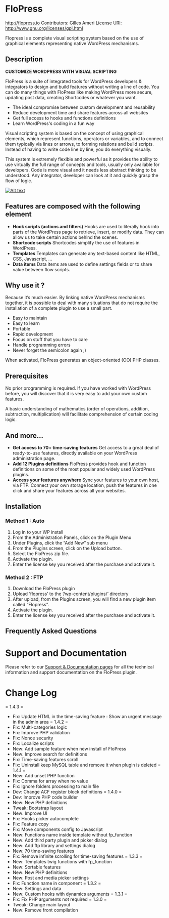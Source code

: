 # FloPress
http://flopress.io
Contributors: Gilles Ameri
License URI: http://www.gnu.org/licenses/gpl.html

Flopress is a complete visual scripting system based on the use of graphical elements representing native WordPress mechanisms.

## Description 

<strong>CUSTOMIZE WORDPRESS WITH VISUAL SCRIPTING</strong><br />

FloPress is a suite of integrated tools for WordPress developers & integrators to design and build features without writing a line of code. You can do many things with FloPress like making WordPress more secure, updating post data, creating Shortcodes or whatever you want.

* The ideal compromise between custom development and reusability​
* Reduce development time and share features across all websites
* Get full access to hooks and functions definitions
* Learn WordPress's coding in a fun way​

Visual scripting system is based on the concept of using graphical elements, which represent functions, operators or variables, and to connect them typically via lines or arrows, to forming relations and build scripts. Instead of having to write code line by line, you do everything visually.

This system is extremely flexible and powerful as it provides the ability to use virtually the full range of concepts and tools, usually only available for developers. Code is more visual and it needs less abstract thinking to be understood. Any integrator, developer can look at it and quickly grasp the flow of logic.

[![Alt text](https://img.youtube.com/vi/Ilw1SP5gjAw/0.jpg)](https://www.youtube.com/watch?v=Ilw1SP5gjAw)

## Features are composed with the following element

* **Hook scripts (actions and filters)** Hooks are used to literally hook into parts of the WordPress page to retrieve, insert, or modify data. They can allow us to take certain actions behind the scenes.
* **Shortcode scripts** Shortcodes simplify the use of features in WordPress.
* **Templates** Templates can generate any text-based content like HTML, CSS, Javascript, …
* **Data items** Data items are used to define settings fields or to share value between flow scripts. 

## Why use it ?

Because it’s much easier. By linking native WordPress mechanisms together, it is possible to deal with many situations that do not require the installation of a complete plugin to use a small part. 

* Easy to maintain
* Easy to learn
* Portable
* Rapid development
* Focus on stuff that you have to care
* Handle programming errors
* Never forget the semicolon again ;)

When activated, FloPress generates an object-oriented (OO) PHP classes.

## Prerequisites

No prior programming is required. If you have worked with WordPress before, you will discover that it is very easy to add your own custom features.

A basic understanding of mathematics (order of operations, addition, subtraction, multiplication) will facilitate comprehension of certain coding logic.

## And more... 

* **Get access to 70+ time-saving features** Get access to a great deal of ready-to-use features, directly available on your WordPress administration page.
* **Add 12 Plugins definitions** FloPress provides hook and function definitions on some of the most popular and widely used WordPress plugins.
* **Access your features anywhere** Sync your features to your own host, via FTP. Connect your own storage location, push the features in one click and share your features across all your websites.

## Installation

### Method 1 : Auto

1. Log in to your WP install
2. From the Administration Panels, click on the Plugin Menu
3. Under Plugins, click the “Add New” sub menu
4. From the Plugins screen, click on the Upload button.
5. Select the FloPress zip file.
6. Activate the plugin.
7. Enter the license key you received after the purchase and activate it.

### Method 2 : FTP

1. Download the FloPress plugin
2. Upload ‘flopress’ to the ‘/wp-content/plugins/’ directory
3. After upload, from the Plugins screen, you will find a new plugin item called “Flopress”.
4. Activate the plugin.
5. Enter the license key you received after the purchase and activate it.

## Frequently Asked Questions

# Support and Documentation
Please refer to our [Support & Documentation pages](https://flopress.io/documentation/) for all the technical information and support documentation on the FloPress plugin.

# Change Log

= 1.4.3 =
* Fix: Update HTML in the time-saving feature : Show an urgent message in the admin area
= 1.4.2 =
* Fix: Multi-categories logic
* Fix: Improve PHP validation
* Fix: Nonce security
* Fix: Localize scripts
* New: Add sample feature when new install of FloPress
* New: Improve search for definitions
* Fix: Time-saving features scroll
* Fix: Uninstall keep MySQL table and remove it when plugin is deleted
= 1.4.1 =
* New: Add unset PHP function
* Fix: Comma for array when no value
* Fix: Ignore folders processing to main file
* Dev: Change ACF register block definitions
= 1.4.0 =
* Dev: Improve PHP code builder
* New: New PHP definitions
* Tweak: Bootstrap layout
* New: Improve UI
* Fix: Hooks picker autocomplete
* Fix: Feature copy
* Fix: Move components config to Javascript
* New: Functions name inside template without fp_function
* New: Add third party plugin and picker dialog
* New: Add ftp library and settings dialog
* New: 70 time-saving features
* Fix: Remove infinite scrolling for time-saving features
= 1.3.3 =
* New: Templates twig functions with fp_function
* New: Sortable features
* New: New PHP definitions
* New: Post and media picker settings
* Fix: Function name in component
= 1.3.2 =
* New: Settings and data
* New: Custom hooks with dynamics arguments
= 1.3.1 =
* Fix: Fix PHP arguments not required
= 1.3.0 =
* Tweak: Change main layout
* New: Remove front compilation